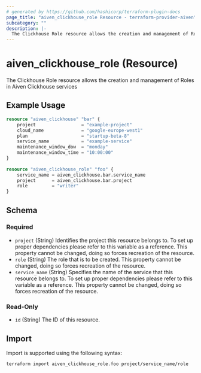 ```yaml
---
# generated by https://github.com/hashicorp/terraform-plugin-docs
page_title: "aiven_clickhouse_role Resource - terraform-provider-aiven"
subcategory: ""
description: |-
  The Clickhouse Role resource allows the creation and management of Roles in Aiven Clickhouse services
---
```


# aiven_clickhouse_role (Resource)

The Clickhouse Role resource allows the creation and management of Roles in Aiven Clickhouse services

## Example Usage

```terraform
resource "aiven_clickhouse" "bar" {
    project                 = "example-project"
    cloud_name              = "google-europe-west1"
    plan                    = "startup-beta-8"
    service_name            = "example-service"
    maintenance_window_dow  = "monday"
    maintenance_window_time = "10:00:00"
}
			
resource "aiven_clickhouse_role" "foo" {
    service_name = aiven_clickhouse.bar.service_name
    project      = aiven_clickhouse.bar.project
    role         = "writer"
}
```

<!-- schema generated by tfplugindocs -->
## Schema

### Required

- `project` (String) Identifies the project this resource belongs to. To set up proper dependencies please refer to this variable as a reference. This property cannot be changed, doing so forces recreation of the resource.
- `role` (String) The role that is to be created. This property cannot be changed, doing so forces recreation of the resource.
- `service_name` (String) Specifies the name of the service that this resource belongs to. To set up proper dependencies please refer to this variable as a reference. This property cannot be changed, doing so forces recreation of the resource.

### Read-Only

- `id` (String) The ID of this resource.

## Import

Import is supported using the following syntax:

```shell
terraform import aiven_clickhouse_role.foo project/service_name/role
```

